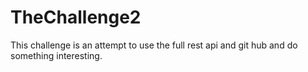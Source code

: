 # TheChallenge2
This challenge is an attempt to use the full rest api and git hub and do something interesting.  
